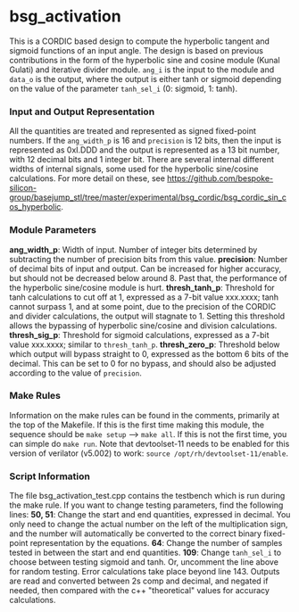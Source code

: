 # bsg_activation
This is a CORDIC based design to compute the hyperbolic tangent and sigmoid functions of an input angle. The design is based on previous contributions in the form of the hyperbolic sine and cosine module (Kunal Gulati) and iterative divider module.
`ang_i` is the input to the module and `data_o` is the output, where the output is either tanh or sigmoid depending on the value of the parameter `tanh_sel_i` (0: sigmoid, 1: tanh).

### Input and Output Representation
All the quantities are treated and represented as signed fixed-point numbers. If the `ang_width_p` is 16 and `precision` is 12 bits, then the input is represented as 0xI.DDD and the output is represented as a 13 bit number, with 12 decimal bits and 1 integer bit.
There are several internal different widths of internal signals, some used for the hyperbolic sine/cosine calculations. For more detail on these, see https://github.com/bespoke-silicon-group/basejump_stl/tree/master/experimental/bsg_cordic/bsg_cordic_sin_cos_hyperbolic.

### Module Parameters
**ang_width_p**: Width of input. Number of integer bits determined by subtracting the number of precision bits from this value.
**precision**: Number of decimal bits of input and output. Can be increased for higher accuracy, but should not be decreased below around 8. Past that, the performance of the hyperbolic sine/cosine module is hurt.
**thresh_tanh_p**: Threshold for tanh calculations to cut off at 1, expressed as a 7-bit value xxx.xxxx; tanh cannot surpass 1, and at some point, due to the precision of the CORDIC and divider calculations, the output will stagnate to 1. Setting this threshold allows
the bypassing of hyperbolic sine/cosine and division calculations.
**thresh_sig_p**: Threshold for sigmoid calculations, expressed as a 7-bit value xxx.xxxx; similar to `thresh_tanh_p`.
**thresh_zero_p**: Threshold below which output will bypass straight to 0, expressed as the bottom 6 bits of the decimal. This can be set to 0 for no bypass, and should also be adjusted according to the value of `precision`.

### Make Rules
Information on the make rules can be found in the comments, primarily at the top of the Makefile. If this is the first time making this module, the sequence should be `make setup` --> `make all`. If this is not the first time,
you can simple do `make run`. Note that devtoolset-11 needs to be enabled for this version of verilator (v5.002) to work: `source /opt/rh/devtoolset-11/enable`.

### Script Information
The file bsg_activation_test.cpp contains the testbench which is run during the make rule. If you want to change testing parameters, find the following lines:
**50, 51**: Change the start and end quantities, expressed in decimal. You only need to change the actual number on the left of the multiplication sign, and the number will automatically be converted to the correct binary fixed-point representation by the equations.
**64**: Change the number of samples tested in between the start and end quantities.
**109**: Change `tanh_sel_i` to choose between testing sigmoid and tanh. Or, uncomment the line above for random testing.
Error calculations take place beyond line 143. Outputs are read and converted between 2s comp and decimal, and negated if needed, then compared with the c++ "theoretical" values for accuracy calculations.
